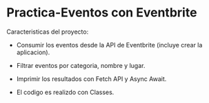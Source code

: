 # Practica-Eventos con Eventbrite

Caracteristicas del proyecto:

- Consumir los eventos desde la API de Eventbrite (incluye crear la aplicacion).

- Filtrar eventos por categoria, nombre y lugar.

- Imprimir los resultados con Fetch API y Async Await.

- El codigo es realizdo con Classes.

